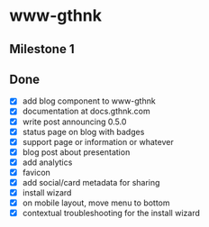 # www-gthnk

## Milestone 1


## Done

- [x] add blog component to www-gthnk
- [x] documentation at docs.gthnk.com
- [x] write post announcing 0.5.0
- [x] status page on blog with badges
- [x] support page or information or whatever
- [x] blog post about presentation
- [x] add analytics
- [x] favicon
- [x] add social/card metadata for sharing
- [x] install wizard
- [x] on mobile layout, move menu to bottom
- [x] contextual troubleshooting for the install wizard
